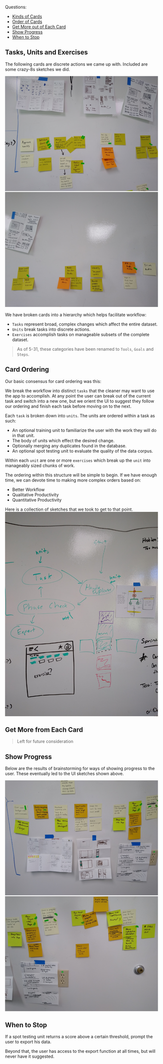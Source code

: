 Questions:

- [Kinds of Cards](#units-and-exercises)
- [Order of Cards](#card-ordering)
- [Get More out of Each Card](#get-more-from-each-card)
- [Show Progress](#show-progress)
- [When to Stop](#when-to-stop)

## Tasks, Units and Exercises

The following cards are discrete actions we came up with. Included are some crazy-8s sketches we did.

![Card Types 1](./5-30_images/cards1.jpg)
![Card Types 2](./5-30_images/cards2.jpg)

We have broken cards into a hierarchy which helps facilitate workflow:

- `Tasks` represent broad, complex changes which affect the entire dataset.
- `Units` break tasks into discrete actions.
- `Exercises` accomplish tasks on manageable subsets of the complete dataset.

> As of 5-31, these categories have been renamed to `Tools`, `Goals` and `Steps`.

## Card Ordering

Our basic consensus for card ordering was this:

We break the workflow into distinct `tasks` that the cleaner may want to use the app to accomplish. At any point the user can break out of the current task and switch into a new one, but we orient the UI to suggest they follow our ordering and finish each task before moving on to the next.

Each `task` is broken down into `units`. The units are ordered within a task as such:

- An optional training unit to familiarize the user with the work they will do in that unit.
- The body of units which effect the desired change.
- Optionally merging any duplicates found in the database.
- An optional spot testing unit to evaluate the quality of the data corpus.

Within each `unit` are one or more `exercises` which break up the `unit` into manageably sized chunks of work.

The ordering within this structure will be simple to begin. If we have enough time, we can devote time to making more complex orders based on:

- Better Workflow
- Qualitative Productivity
- Quantitative Productivity

Here is a collection of sketches that we took to get to that point.
![Sketches](./5-30_images/sketches.jpg)

## Get More from Each Card

> Left for future consideration

## Show Progress

Below are the results of brainstorming for ways of showing progress to the user. These eventually led to the UI sketches shown above.

![progress1](./5-30_images/progress1.jpg)
![progress2](./5-30_images/progress2.jpg)

## When to Stop

If a spot testing unit returns a score above a certain threshold, prompt the user to export his data.

Beyond that, the user has access to the export function at all times, but will never have it suggested.

<!-- TODO: (set export as final suggested task?) -->
